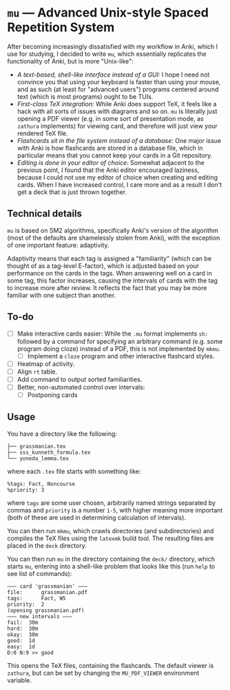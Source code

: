 # `mu` — Advanced Unix-style Spaced Repetition System

After becoming increasingly dissatisfied with my workflow in Anki, which I use
for studying, I decided to write `mu`, which essentially replicates the
functionality of Anki, but is more "Unix-like":

- _A text-based, shell-like interface instead of a GUI:_ I hope I need not
convince you that using your keyboard is faster than using your mouse, and as
such (at least for "advanced users") programs centered around text (which is
most programs) ought to be TUIs.
- _First-class TeX integration:_ While Anki does support TeX, it feels like a
hack with all sorts of issues with diagrams and so on. `mu` is literally just
opening a PDF viewer (e.g. in some sort of presentation mode, as `zathura`
implements) for viewing card, and therefore will just view your rendered TeX
file.
- _Flashcards sit in the file system instead of a database:_ One major issue
with Anki is how flashcards are stored in a database file, which in particular
means that you cannot keep your cards in a Git repository.
- _Editing is done in your editor of choice:_ Somewhat adjacent to the previous
point, I found that the Anki editor encouraged laziness, because I could not
use my editor of choice when creating and editing cards. When I have increased
control, I care more and as a result I don't get a deck that is just thrown
together.

## Technical details

`mu` is based on SM2 algorithms, specifically Anki's version of the algorithm
(most of the defaults are shamelessly stolen from Anki), with the exception of
one important feature: adaptivity.

Adaptivity means that each tag is assigned a "familiarity" (which can be
thought of as a tag-level E-factor), which is adjusted based on your
performance on the cards in the tags. When answering well on a card in some
tag, this factor increases, causing the intervals of cards with the tag to
increase more after review. It reflects the fact that you may be more familiar
with one subject than another.

## To-do

- [ ] Make interactive cards easier: While the `.mu` format implements `sh: `
  followed by a command for specifying an arbitrary command (e.g. some program
  doing cloze) instead of a PDF, this is not implemented by `mkmu`.
  - [ ] Implement a `cloze` program and other interactive flashcard styles.
- [ ] Heatmap of activity.
- [ ] Align `rt` table.
- [ ] Add command to output sorted familiarities.
- [ ] Better, non-automated control over intervals:
  - [ ] Postponing cards

## Usage

You have a directory like the following:

    ├── grassmanian.tex
    ├── sss_kunneth_formula.tex
    └── yoneda_lemma.tex

where each `.tex` file starts with something like:

    %tags: Fact, Noncourse
    %priority: 3

where `tags` are some user chosen, arbitrarily named strings separated by
commas and `priority` is a number `1-5`, with higher meaning more important
(both of these are used in determining calculation of intervals).

You can then run `mkmu`, which crawls directories (and subdirectories) and
compiles the TeX files using the `latexmk` build tool. The resulting files are
placed in the `deck` directory.

You can then run `mu` in the directory containing the `deck/` directory, which starts `mu`, entering
into a shell-like problem that looks like this (run `help` to see list of commands):

    ——— card 'grassmanian' ———
    file:      grassmanian.pdf
    tags:      Fact, W5
    priority:  2
    (opening grassmanian.pdf)
    ——— new intervals ———
    fail:  30m
    hard:  30m
    okay:  30m
    good:  1d
    easy:  1d
    D:0 N:9 >> good

This opens the TeX files, containing the flashcards. The default viewer is
`zathura`, but can be set by changing the `MU_PDF_VIEWER` environment variable.
